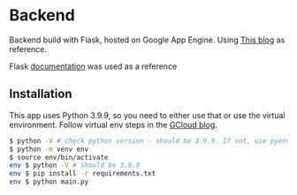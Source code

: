 # Backend

Backend build with Flask, hosted on Google App Engine.
Using [This blog](https://cloud.google.com/appengine/docs/standard/python3/building-app/writing-web-service) as reference.

Flask [documentation](https://flask.palletsprojects.com/en/2.0.x/) was used as a reference

## Installation

This app uses Python 3.9.9, so you need to either use that or use the virtual environment.
Follow virtual env steps in the [GCloud blog](https://cloud.google.com/appengine/docs/standard/python3/building-app/writing-web-service).

```bash
$ python -V # check python version - should be 3.9.9. If not, use pyenv or change it?? lol.
$ python -m venv env
$ source env/bin/activate
env $ python -V # should be 3.9.9
env $ pip install -r requirements.txt
env $ python main.py
```
